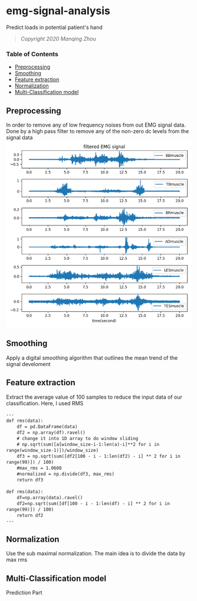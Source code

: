 # emg-signal-analysis
Predict loads in potential patient's hand
> *Copyright 2020 Manqing Zhou*

### Table of Contents

- [Preprocessing](#preprocessing)
- [Smoothing](#smoothing)
- [Feature extraction](#feature-extraction)
- [Normalization](#normalization)
- [Multi-Classification model](#multi-classification-model)

## Preprocessing
In order to remove any of low frequency noises from out EMG signal data. Done by a high pass filter to remove any of the non-zero dc levels from the signal data
![filtered signal](/emg/filtered.png)
## Smoothing
Apply a digital smoothing algorithm that outlines the mean trend of the signal develoment

## Feature extraction
Extract the average value of 100 samples to reduce the input data of our classification. Here, I used RMS
```
---
def rms(data):
    df = pd.DataFrame(data)
    df2 = np.array(df).ravel()
    # change it into 1D array to do window sliding
    # np.sqrt(sum([a[window_size-i-1:len(a)-i]**2 for i in range(window_size-1)])/window_size)
    df3 = np.sqrt(sum([df2[100 - i - 1:len(df2) - i] ** 2 for i in range(99)]) / 100)
    #max_rms = 1.0608
    #normalized = np.divide(df3, max_rms)
    return df3

def rms(data):
    df=np.array(data).ravel()
    df2=np.sqrt(sum([df[100 - i - 1:len(df) - i] ** 2 for i in range(99)]) / 100)
    return df2
---
```

## Normalization
Use the sub maximal normalization. The main idea is to divide the data by max rms

## Multi-Classification model
Prediction Part



